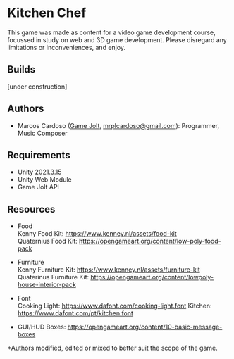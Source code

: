 # Kitchen Chef
This game was made as content for a video game development course, focussed in study on web and 3D game development. 
Please disregard any limitations or inconveniences, and enjoy.

## Builds
[under construction]

## Authors
* Marcos Cardoso ([Game Jolt](https://gamejolt.com/@marcoscardoso1_b064/games), mrplcardoso@gmail.com): Programmer, Music Composer

## Requirements
* Unity 2021.3.15  
* Unity Web Module  
* Game Jolt API

## Resources
* Food  
  Kenny Food Kit: https://www.kenney.nl/assets/food-kit  
  Quaternius Food Kit: https://opengameart.org/content/low-poly-food-pack  
 
* Furniture  
  Kenny Furniture Kit: https://www.kenney.nl/assets/furniture-kit  
  Quaterinus Furniture Kit: https://opengameart.org/content/lowpoly-house-interior-pack  

* Font  
  Cooking Light: https://www.dafont.com/cooking-light.font 
  Kitchen: https://www.dafont.com/pt/kitchen.font  
  
* GUI/HUD
  Boxes: https://opengameart.org/content/10-basic-message-boxes
  

*Authors modified, edited or mixed to better suit the scope of the game.
